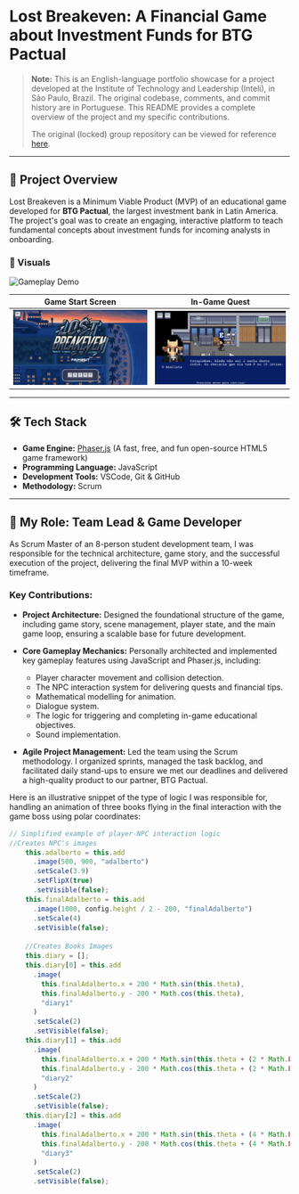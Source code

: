 # Lost Breakeven: A Financial Game about Investment Funds for BTG Pactual

> **Note:** This is an English-language portfolio showcase for a project developed at the Institute of Technology and Leadership (Inteli), in São Paulo, Brazil. The original codebase, comments, and commit history are in Portuguese. This README provides a complete overview of the project and my specific contributions.
>
> The original (locked) group repository can be viewed for reference [here](https://github.com/InteliProjects/2025-1A-T16-IN01-G03).

---

## 🚀 Project Overview

Lost Breakeven is a Minimum Viable Product (MVP) of an educational game developed for **BTG Pactual**, the largest investment bank in Latin America. The project's goal was to create an engaging, interactive platform to teach fundamental concepts about investment funds for incoming analysts in onboarding.

### 📸 Visuals

![Gameplay Demo](https://github.com/mychelsegrini/lost-breakeven/blob/main/final.gif)

| Game Start Screen | In-Game Quest |
| :---: | :---: |
| ![](https://github.com/mychelsegrini/lost-breakeven/blob/main/mainMenu.png) | ![](https://github.com/mychelsegrini/lost-breakeven/blob/main/cofre.png)|

---

## 🛠️ Tech Stack

* **Game Engine:** [Phaser.js](https://phaser.io/) (A fast, free, and fun open-source HTML5 game framework)
* **Programming Language:** JavaScript
* **Development Tools:** VSCode, Git & GitHub
* **Methodology:** Scrum

---

## 🎯 My Role: Team Lead & Game Developer

As Scrum Master of an 8-person student development team, I was responsible for the technical architecture, game story, and the successful execution of the project, delivering the final MVP within a 10-week timeframe.

### Key Contributions:

* **Project Architecture:** Designed the foundational structure of the game, including game story, scene management, player state, and the main game loop, ensuring a scalable base for future development.
* **Core Gameplay Mechanics:** Personally architected and implemented key gameplay features using JavaScript and Phaser.js, including:
    * Player character movement and collision detection.
    * The NPC interaction system for delivering quests and financial tips.
    * Mathematical modelling for animation.
    * Dialogue system.
    * The logic for triggering and completing in-game educational objectives.
    * Sound implementation.

* **Agile Project Management:** Led the team using the Scrum methodology. I organized sprints, managed the task backlog, and facilitated daily stand-ups to ensure we met our deadlines and delivered a high-quality product to our partner, BTG Pactual.

Here is an illustrative snippet of the type of logic I was responsible for, handling an animation of three books flying in the final interaction with the game boss using polar coordinates:

```javascript
// Simplified example of player-NPC interaction logic
//Creates NPC's images
    this.adalberto = this.add
      .image(500, 900, "adalberto")
      .setScale(3.9)
      .setFlipX(true)
      .setVisible(false);
    this.finalAdalberto = this.add
      .image(1000, config.height / 2 - 200, "finalAdalberto")
      .setScale(4)
      .setVisible(false);

    //Creates Books Images
    this.diary = [];
    this.diary[0] = this.add
      .image(
        this.finalAdalberto.x + 200 * Math.sin(this.theta),
        this.finalAdalberto.y - 200 * Math.cos(this.theta),
        "diary1"
      )
      .setScale(2)
      .setVisible(false);
    this.diary[1] = this.add
      .image(
        this.finalAdalberto.x + 200 * Math.sin(this.theta + (2 * Math.PI) / 3),
        this.finalAdalberto.y - 200 * Math.cos(this.theta + (2 * Math.PI) / 3),
        "diary2"
      )
      .setScale(2)
      .setVisible(false);
    this.diary[2] = this.add
      .image(
        this.finalAdalberto.x + 200 * Math.sin(this.theta + (4 * Math.PI) / 3),
        this.finalAdalberto.y - 200 * Math.cos(this.theta + (4 * Math.PI) / 3),
        "diary3"
      )
      .setScale(2)
      .setVisible(false);
